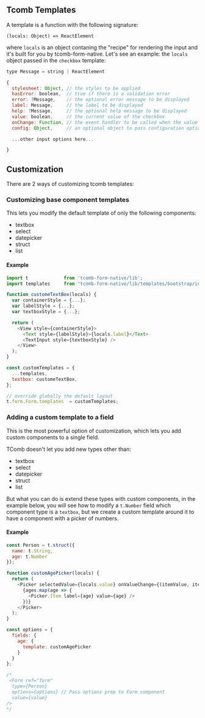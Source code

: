 ## Tcomb Templates

A template is a function with the following signature:

```
(locals: Object) => ReactElement
```

where `locals` is an object contaning the "recipe" for rendering the input and it's built for you by tcomb-form-native.
Let's see an example: the `locals` object passed in the `checkbox` template:

```js
type Message = string | ReactElement

{
  stylesheet: Object, // the styles to be applied
  hasError: boolean,  // true if there is a validation error
  error: ?Message,    // the optional error message to be displayed
  label: Message,     // the label to be displayed
  help: ?Message,     // the optional help message to be displayed
  value: boolean,     // the current value of the checkbox
  onChange: Function, // the event handler to be called when the value changes
  config: Object,     // an optional object to pass configuration options to the new template

  ...other input options here...

}
```
## Customization

There are 2 ways of customizing tcomb templates:

### Customizing base component templates

This lets you modify the default template of only the following components:

- textbox
- select
- datepicker
- struct
- list

#### Example
```js
import t             from 'tcomb-form-native/lib';
import templates     from "tcomb-form-native/lib/templates/bootstrap/index";

function customeTextBox(locals) {
  var containerStyle = {...};
  var labelStyle = {...};
  var textboxStyle = {...};

  return (
    <View style={containerStyle}>
      <Text style={labelStyle}>{locals.label}</Text>
      <TextInput style={textboxStyle} />
    </View>
  );
}

const customTemplates = {
  ...templates,
  textbox: customeTextBox,
};

// override globally the default layout
t.form.Form.templates  = customTemplates;
```

### Adding a custom template to a field

This is the most powerful option of customization, which lets you add custom components to a single field.

TComb doesn't let you add new types other than:

- textbox
- select
- datepicker
- struct
- list

But what you can do is extend these types with custom components, in the example below, you will see how to modify a `t.Number` field which component type is a `textbox`, but we create a custom template around it to have a component with a picker of numbers.

#### Example

```js
const Person = t.struct({
  name: t.String,
  age: t.Number
});

function customAgePicker(locals) {
  return (
    <Picker selectedValue={locals.value} onValueChange={(itemValue, itemIndex) => locals.onChange(itemValue))}>
      {ages.map(age => {
        <Picker.Item label={age} value={age} />
      })}
    </Picker>
  );
}

const options = {
  fields: {
    age: {
      template: customAgePicker
    }
  }
};

/*
 <Form ref="form"
  type={Person}
  options={options} // Pass options prop to Form component
  value={value}
/>
*/
```
